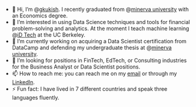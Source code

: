 - 👋 Hi, I’m @[gkukish]([url](https://www.linkedin.com/in/giorgikukishvili/)). I recently graduated from @[minerva university]([url](https://www.minerva.edu/)) with an Economics degree.
- 👀 I’m interested in using Data Science techniques and tools for financial problem-solving and analytics. At the moment I teach machine learning @[iD Tech]([url](https://www.googleadservices.com/pagead/aclk?sa=L&ai=DChcSEwiu5s-GouWFAxUgDK0GHcclBu8YABAAGgJwdg&ase=2&gclid=CjwKCAjw57exBhAsEiwAaIxaZuIKMDmyHMGE25FTm6kd8EGE5YvQAUkNLfI5mvMLsSGkftRZpX0tAhoC4n8QAvD_BwE&ei=znAuZv64Nayg0PEPvMCDwA4&ohost=www.google.com&cid=CAESVuD239bYUkv6ytBfXlHFswnei6odZdhKeZNvVZ12yu4CiacWwpHU6EFU0lyOIvNeWucdyvCRLkMyI_giBH2xXTTm78XpMDe8fBQ7Z33TjTz2jnRiHiIv&sig=AOD64_3P4Gh0dMMNDtwJ7qfApSibI_7Sdw&q&sqi=2&nis=4&adurl&ved=2ahUKEwj-18KGouWFAxUsEDQIHTzgAOgQ0Qx6BAgPEAE)) at the UC Berkeley.
- 🌱 I’m currently working on acquiring a Data Scientist certification from DataCamp and defending my undergraduate thesis at @[minerva university]([url](https://www.minerva.edu/)).
- 💞️ I’m looking for positions in FinTech, EdTech, or Consulting industries for the Business Analyst or Data Scientist positions.
- 📫 How to reach me: you can reach me on my [email](giorgikukishvili@gmail.com) or through my [LinkedIn]([url](https://www.linkedin.com/in/giorgikukishvili/)).
- ⚡ Fun fact: I have lived in 7 different countries and speak three languages fluently.

